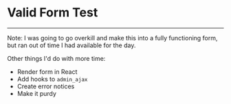 # Valid Form Test
-----
Note: I was going to go overkill and make this into a fully functioning form, but ran out of time I had available for the day.

Other things I'd do with more time:
* Render form in React
* Add hooks to `admin_ajax`
* Create error notices
* Make it purdy